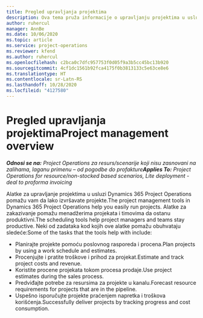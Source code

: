 ```yaml
---
title: Pregled upravljanja projektima
description: Ova tema pruža informacije o upravljanju projektima u usluzi Dynamics 365 Project Operations.
author: ruhercul
manager: AnnBe
ms.date: 10/06/2020
ms.topic: article
ms.service: project-operations
ms.reviewer: kfend
ms.author: ruhercul
ms.openlocfilehash: c2bca0c7dfc957753f0d05f9a3b5cc45bc13b920
ms.sourcegitcommit: 4cf1dc1561b92fca4175f0b3813133c5e63ce8e6
ms.translationtype: HT
ms.contentlocale: sr-Latn-RS
ms.lasthandoff: 10/28/2020
ms.locfileid: "4127580"
---
```

# <a name="project-management-overview"></a><span data-ttu-id="eab2a-103">Pregled upravljanja projektima</span><span class="sxs-lookup"><span data-stu-id="eab2a-103">Project management overview</span></span>

<span data-ttu-id="eab2a-104">_**Odnosi se na:** Project Operations za resurs/scenarije koji nisu zasnovani na zalihama, laganu primenu – od pogodbe do profakture_</span><span class="sxs-lookup"><span data-stu-id="eab2a-104">_**Applies To:** Project Operations for resource/non-stocked based scenarios, Lite deployment - deal to proforma invoicing_</span></span>

<span data-ttu-id="eab2a-105">Alatke za upravljanje projektima u usluzi Dynamics 365 Project Operations pomažu vam da lako izvršavate projekte.</span><span class="sxs-lookup"><span data-stu-id="eab2a-105">The project management tools in Dynamics 365 Project Operations help you easily run projects.</span></span> <span data-ttu-id="eab2a-106">Alatke za zakazivanje pomažu menadžerima projekata i timovima da ostanu produktivni.</span><span class="sxs-lookup"><span data-stu-id="eab2a-106">The scheduling tools help project managers and teams stay productive.</span></span> <span data-ttu-id="eab2a-107">Neki od zadataka kod kojih ove alatke pomažu obuhvataju sledeće:</span><span class="sxs-lookup"><span data-stu-id="eab2a-107">Some of the tasks that the tools help with include:</span></span>

- <span data-ttu-id="eab2a-108">Planirajte projekte pomoću poslovnog rasporeda i procena.</span><span class="sxs-lookup"><span data-stu-id="eab2a-108">Plan projects by using a work schedule and estimates.</span></span>
- <span data-ttu-id="eab2a-109">Procenjujte i pratite troškove i prihod za projekat.</span><span class="sxs-lookup"><span data-stu-id="eab2a-109">Estimate and track project costs and revenue.</span></span>
- <span data-ttu-id="eab2a-110">Koristite procene projekata tokom procesa prodaje.</span><span class="sxs-lookup"><span data-stu-id="eab2a-110">Use project estimates during the sales process.</span></span>
- <span data-ttu-id="eab2a-111">Predviđajte potrebe za resursima za projekte u kanalu.</span><span class="sxs-lookup"><span data-stu-id="eab2a-111">Forecast resource requirements for projects that are in the pipeline.</span></span>
- <span data-ttu-id="eab2a-112">Uspešno isporučujte projekte praćenjem napretka i troškova korišćenja.</span><span class="sxs-lookup"><span data-stu-id="eab2a-112">Successfully deliver projects by tracking progress and cost consumption.</span></span>
